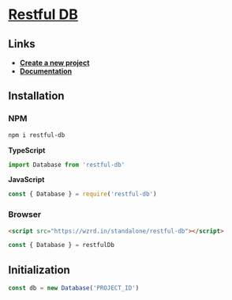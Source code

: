 # **[Restful DB](https://restful-db.web.app)**

## Links

- **[Create a new project](https://restful-db.web.app)**
- **[Documentation](https://restful-db.web.app/docs)**

## Installation

### **NPM**

```bash
npm i restful-db
```

**TypeScript**

```typescript
import Database from 'restful-db'
```

**JavaScript**

```javascript
const { Database } = require('restful-db')
```

### **Browser**

```html
<script src="https://wzrd.in/standalone/restful-db"></script>
```

```javascript
const { Database } = restfulDb
```

## Initialization

```javascript
const db = new Database('PROJECT_ID')
```
